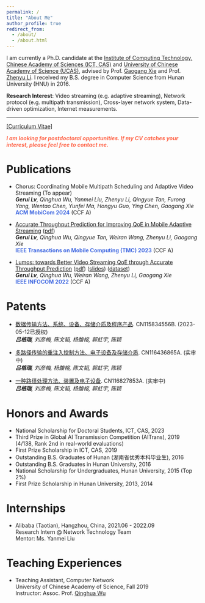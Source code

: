 ```yaml
---
permalink: /
title: "About Me"
author_profile: true
redirect_from: 
  - /about/
  - /about.html
---
```




I am currently a Ph.D. candidate at the [Institute of Computing Technology, Chinese Academy of Sciences (ICT, CAS)](http://www.ict.ac.cn/) and [University of Chinese Academy of Science (UCAS)](https://www.ucas.ac.cn/), advised by Prof. [Gaogang Xie](https://people.ucas.ac.cn/~_xie) and Prof. [Zhenyu Li](https://zhenyulee.github.io/). I received my B.S. degree in Computer Science from Hunan University (HNU) in 2016. 

**Research Interest**: Video streaming (e.g. adaptive streaming), Network protocol (e.g. multipath transmission), Cross-layer network system, Data-driven optimization, Internet measurements.



---

[[Curriculum Vitae]](https://greenlv.github.io/files/CV_GeruiLv.pdf)

<span style="color:Tomato;  font-weight:bold; font-style:italic">I am looking for postdoctoral opportunities. If my CV catches your interest, please feel free to contact me.</span>



# Publications

- Chorus: Coordinating Mobile Multipath Scheduling and Adaptive Video Streaming (To appear)  \
  _**Gerui Lv**, Qinghua Wu, Yanmei Liu, Zhenyu Li, Qingyue Tan, Furong Yang, Wentao Chen, Yunfei Ma, Hongyu Guo, Ying Chen, Gaogang Xie_  \
  <span style="color:RoyalBlue;  font-weight:bold">ACM MobiCom 2024</span>  (CCF A)

- [Accurate Throughput Prediction for Improving QoE in Mobile Adaptive Streaming](https://ieeexplore.ieee.org/abstract/document/10246426) ([pdf](https://greenlv.github.io/files/Lumos_TMC23.pdf))  \
  _**Gerui Lv**, Qinghua Wu, Qingyue Tan, Weiran Wang, Zhenyu Li, Gaogang Xie_  \
  <span style="color:RoyalBlue;  font-weight:bold">IEEE Transactions on Mobile Computing (TMC) 2023</span>  (CCF A)

- [Lumos: towards Better Video Streaming QoE through Accurate Throughput Prediction](https://ieeexplore.ieee.org/abstract/document/9796948/) ([pdf](https://greenlv.github.io/files/Lumos_INFOCOM22.pdf)) ([slides](https://greenlv.github.io/files/Lumos_INFOCOM22_slides.pdf)) ([dataset](https://github.com/GreenLv/Lumos)) \
  _**Gerui Lv**, Qinghua Wu, Weiran Wang, Zhenyu Li, Gaogang Xie_  \
  <span style="color:RoyalBlue; font-weight:bold">IEEE INFOCOM 2022</span> (CCF A)



# Patents

- [数据传输方法、系统、设备、存储介质及程序产品](https://patents.google.com/patent/CN115834556B/zh). CN115834556B. (2023-05-12已授权)  \
  _**吕格瑞**, 刘彦梅, 陈文韬, 杨馥榕, 郭虹宇, 陈颖_

- [多路径传输的重注入控制方法、电子设备及存储介质](https://patents.google.com/patent/CN116436865A/zh). CN116436865A. (实审中)  \
  _**吕格瑞**, 刘彦梅, 杨馥榕, 陈文韬, 郭虹宇, 陈颖_

- [一种路径处理方法、装置及电子设备](https://patents.google.com/patent/CN116827853A/zh). CN116827853A. (实审中)  \
  _**吕格瑞**, 刘彦梅, 陈文韬, 杨馥榕, 郭虹宇, 陈颖_



# Honors and Awards

- National Scholarship for Doctoral Students, ICT, CAS, 2023
- Third Prize in Global AI Transmission Competition (AITrans), 2019 (4/138, Rank 2nd in real-world evaluations)
- First Prize Scholarship in ICT, CAS, 2019
- Outstanding B.S. Graduates of Hunan (湖南省优秀本科毕业生), 2016
- Outstanding B.S. Graduates in Hunan University, 2016
- National Scholarship for Undergraduates, Hunan University, 2015 (Top 2%)
- First Prize Scholarship in Hunan University, 2013, 2014



# Internships

- Alibaba (Taotian), Hangzhou, China, 2021.06 - 2022.09  \
  Research Intern @ Network Technology Team  \
  Mentor: Ms. Yanmei Liu



# Teaching Experiences

- Teaching Assistant, Computer Network  \
  University of Chinese Academy of Science, Fall 2019  \
  Instructor: Assoc. Prof. [Qinghua Wu](https://people.ucas.ac.cn/~0040408)


